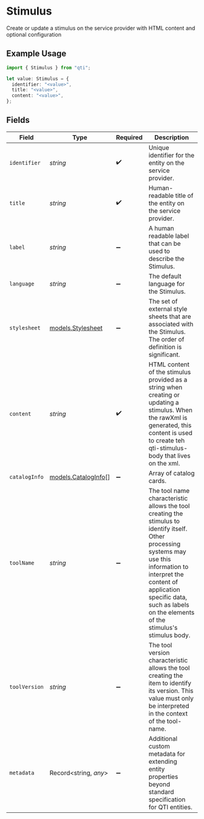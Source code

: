 # Stimulus

Create or update a stimulus on the service provider with HTML content and optional configuration

## Example Usage

```typescript
import { Stimulus } from "qti";

let value: Stimulus = {
  identifier: "<value>",
  title: "<value>",
  content: "<value>",
};
```

## Fields

| Field                                                                                                                                                                                                                                                           | Type                                                                                                                                                                                                                                                            | Required                                                                                                                                                                                                                                                        | Description                                                                                                                                                                                                                                                     |
| --------------------------------------------------------------------------------------------------------------------------------------------------------------------------------------------------------------------------------------------------------------- | --------------------------------------------------------------------------------------------------------------------------------------------------------------------------------------------------------------------------------------------------------------- | --------------------------------------------------------------------------------------------------------------------------------------------------------------------------------------------------------------------------------------------------------------- | --------------------------------------------------------------------------------------------------------------------------------------------------------------------------------------------------------------------------------------------------------------- |
| `identifier`                                                                                                                                                                                                                                                    | *string*                                                                                                                                                                                                                                                        | :heavy_check_mark:                                                                                                                                                                                                                                              | Unique identifier for the entity on the service provider.                                                                                                                                                                                                       |
| `title`                                                                                                                                                                                                                                                         | *string*                                                                                                                                                                                                                                                        | :heavy_check_mark:                                                                                                                                                                                                                                              | Human-readable title of the entity on the service provider.                                                                                                                                                                                                     |
| `label`                                                                                                                                                                                                                                                         | *string*                                                                                                                                                                                                                                                        | :heavy_minus_sign:                                                                                                                                                                                                                                              | A human readable label that can be used to describe the Stimulus.                                                                                                                                                                                               |
| `language`                                                                                                                                                                                                                                                      | *string*                                                                                                                                                                                                                                                        | :heavy_minus_sign:                                                                                                                                                                                                                                              | The default language for the Stimulus.                                                                                                                                                                                                                          |
| `stylesheet`                                                                                                                                                                                                                                                    | [models.Stylesheet](../models/stylesheet.md)                                                                                                                                                                                                                    | :heavy_minus_sign:                                                                                                                                                                                                                                              | The set of external style sheets that are associated with the Stimulus. The order of definition is significant.                                                                                                                                                 |
| `content`                                                                                                                                                                                                                                                       | *string*                                                                                                                                                                                                                                                        | :heavy_check_mark:                                                                                                                                                                                                                                              | HTML content of the stimulus provided as a string when creating or updating a stimulus. When the rawXml is generated, this content is used to create teh qti-stimulus-body that lives on the xml.                                                               |
| `catalogInfo`                                                                                                                                                                                                                                                   | [models.CatalogInfo](../models/cataloginfo.md)[]                                                                                                                                                                                                                | :heavy_minus_sign:                                                                                                                                                                                                                                              | Array of catalog cards.                                                                                                                                                                                                                                         |
| `toolName`                                                                                                                                                                                                                                                      | *string*                                                                                                                                                                                                                                                        | :heavy_minus_sign:                                                                                                                                                                                                                                              | The tool name characteristic allows the tool creating the stimulus to identify itself. Other processing systems may use this information to interpret the content of application specific data, such as labels on the elements of the stimulus's stimulus body. |
| `toolVersion`                                                                                                                                                                                                                                                   | *string*                                                                                                                                                                                                                                                        | :heavy_minus_sign:                                                                                                                                                                                                                                              | The tool version characteristic allows the tool creating the item to identify its version. This value must only be interpreted in the context of the tool-name.                                                                                                 |
| `metadata`                                                                                                                                                                                                                                                      | Record<string, *any*>                                                                                                                                                                                                                                           | :heavy_minus_sign:                                                                                                                                                                                                                                              | Additional custom metadata for extending entity properties beyond standard specification for QTI entities.                                                                                                                                                      |